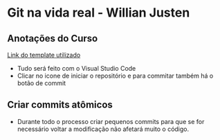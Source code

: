 # Git na vida real - Willian Justen
## Anotações do Curso


[Link do template utilizado](https://html5up.net/big-picture)

* Tudo será feito com o Visual Studio Code
* Clicar no icone de iniciar o repositório e para commitar também há o botão de commit


## Criar commits atômicos
* Durante todo o processo criar pequenos commits para que se for necessário voltar a modificação não afetará muito o código.


